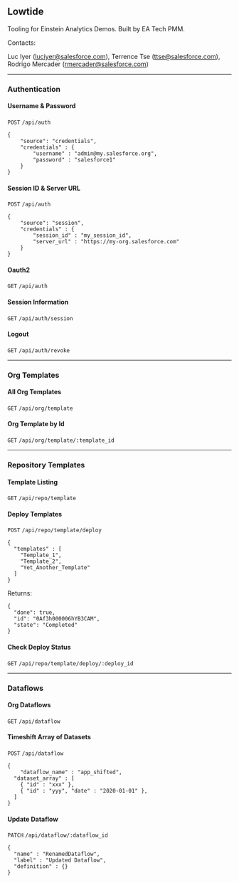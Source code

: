## Lowtide

Tooling for Einstein Analytics Demos. Built by EA Tech PMM.

Contacts:

Luc Iyer (luciyer@salesforce.com), Terrence Tse (ttse@salesforce.com), Rodrigo Mercader (rmercader@salesforce.com)

---

### Authentication

#### Username & Password

`POST` `/api/auth`

```
{
	"source": "credentials",
	"credentials" : {
		"username" : "admin@my.salesforce.org",
		"password" : "salesforce1"
	}
}
```

#### Session ID & Server URL

`POST` `/api/auth`

```
{
	"source": "session",
	"credentials" : {
		"session_id" : "my_session_id",
		"server_url" : "https://my-org.salesforce.com"
	}
}
```

#### Oauth2

`GET` `/api/auth`

#### Session Information

`GET` `/api/auth/session`

#### Logout

`GET` `/api/auth/revoke`

---

### Org Templates

#### All Org Templates

`GET` `/api/org/template`

#### Org Template by Id

`GET` `/api/org/template/:template_id`

---

### Repository Templates

#### Template Listing

`GET` `/api/repo/template`

#### Deploy Templates

`POST` `/api/repo/template/deploy`

```
{
  "templates" : [
    "Template_1",
    "Template_2",
    "Yet_Another_Template"
  ]
}
```

Returns:

```
{
  "done": true,
  "id": "0Af3h000006hYB3CAM",
  "state": "Completed"
}
```

#### Check Deploy Status

`GET` `/api/repo/template/deploy/:deploy_id`


---

### Dataflows

#### Org Dataflows

`GET` `/api/dataflow`

#### Timeshift Array of Datasets

`POST` `/api/dataflow`

```
{
	"dataflow_name" : "app_shifted",
  "dataset_array" : [
    { "id" : "xxx" },
    { "id" : "yyy", "date" : "2020-01-01" },
  ]
}
```

#### Update Dataflow

`PATCH` `/api/dataflow/:dataflow_id`

```
{
  "name" : "RenamedDataflow",
  "label" : "Updated Dataflow",
  "definition" : {}
}
```
